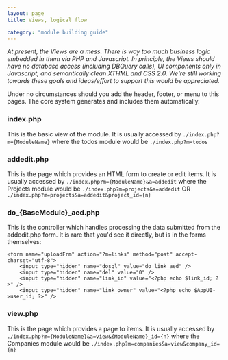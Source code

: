 ```yaml
---
layout: page
title: Views, logical flow

category: "module building guide"
---
```


*At present, the Views are a mess. There is way too much business logic embedded in them via PHP and Javascript. In principle, the Views should have no database access (including DBQuery calls), UI components only in Javascript, and semantically clean XTHML and CSS 2.0. We're still working towards these goals and ideas/effort to support this would be appreciated.*

Under no circumstances should you add the header, footer, or menu to this pages. The core system generates and includes them automatically.

### index.php

This is the basic view of the module. It is usually accessed by ``./index.php?m={ModuleName}`` where the todos module would be ``./index.php?m=todos``

### addedit.php

This is the page which provides an HTML form to create or edit items. It is usually accessed by ``./index.php?m={ModuleName}&a=addedit`` where the Projects module would be ``./index.php?m=projects&a=addedit`` OR ``./index.php?m=projects&a=addedit&project_id={n}``

### do_{BaseModule}_aed.php

This is the controller which handles processing the data submitted from the addedit.php form. It is rare that you'd see it directly, but is in the forms themselves:

    <form name="uploadFrm" action="?m=links" method="post" accept-charset="utf-8">
        <input type="hidden" name="dosql" value="do_link_aed" />
        <input type="hidden" name="del" value="0" />
        <input type="hidden" name="link_id" value="<?php echo $link_id; ?>" />
        <input type="hidden" name="link_owner" value="<?php echo $AppUI->user_id; ?>" />

### view.php

This is the page which provides a page to items. It is usually accessed by ``./index.php?m={ModuleName}&a=view&{ModuleName}_id={n}`` where the Companies module would be ``./index.php?m=companies&a=view&company_id={n}``